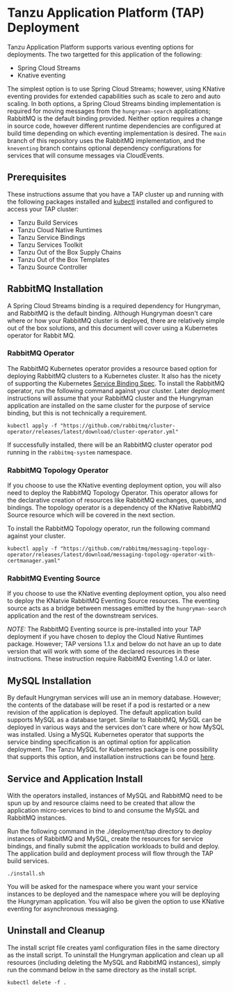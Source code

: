 # Tanzu Application Platform (TAP) Deployment

Tanzu Application Platform supports various eventing options for deployments.  The two targetted for this application of the following:

* Spring Cloud Streams
* Knative eventing

The simplest option is to use Spring Cloud Streams; however, using KNative eventing provides for extended capabilities such as scale to zero and auto scaling.  In both options, a Spring Cloud Streams binding implementation is required for moving messages from the `hungryman-search` applications; RabbitMQ is the default binding provided.  Neither option requires a change in source code, however different runtime dependencies are configured at build time depending on which eventing implementation is desired.  The `main` branch of this repository uses the RabbitMQ implementation, and the `kneventing` branch contains optional dependency configurations for services that will consume messages via CloudEvents.

## Prerequisites

These instructions assume that you have a TAP cluster up and running with the following packages installed and [kubectl](https://kubernetes.io/docs/tasks/tools/) installed and configured to access your TAP cluster:

* Tanzu Build Services
* Tanzu Cloud Native Runtimes
* Tanzu Service Bindings
* Tanzu Services Toolkit
* Tanzu Out of the Box Supply Chains
* Tanzu Out of the Box Templates
* Tanzu Source Controller

## RabbitMQ Installation

A Spring Cloud Streams binding is a required dependency for Hungryman, and RabbitMQ is the default binding.  Although Hungryman doesn't care where or how your RabbitMQ cluster is deployed, there are relatively simple out of the box solutions, and this document will cover using a Kubernetes operator for Rabbit MQ.

### RabbitMQ Operator

The RabbitMQ Kubernetes operator provides a resource based option for deploying RabbitMQ clusters to a Kubernetes cluster.  It also has the nicety of supporting the Kubernetes [Service Binding Spec](https://github.com/servicebinding/spec).  To install the RabbitMQ operator, run the following command against your cluster.  Later deployment instructions will assume that your RabbitMQ cluster and the Hungryman application are installed on the same cluster for the purpose of service binding, but this is not technically a requirement.

```
kubectl apply -f "https://github.com/rabbitmq/cluster-operator/releases/latest/download/cluster-operator.yml"
```

If successfully installed, there will be an RabbitMQ cluster operator pod running in the `rabbitmq-system` namespace.

### RabbitMQ Topology Operator

If you choose to use the KNative eventing deployment option, you will also need to deploy the RabbitMQ Topology Operator.  This operator allows for the declarative creation of resources like RabbitMQ exchanges, queues, and bindings.  The topology operator is a dependency of the KNative RabbitMQ Source resource which will be covered in the next section. 

To install the RabbitMQ Topology operator, run the following command against your cluster. 

```
kubectl apply -f "https://github.com/rabbitmq/messaging-topology-operator/releases/latest/download/messaging-topology-operator-with-certmanager.yaml"
```

### RabbitMQ Eventing Source

If you choose to use the KNative eventing deployment option, you also need to deploy the KNatvie RabbitMQ Eventing Source resources.  The eventing source acts as a bridge between messages emitted by the `hungryman-search` application and the rest of the downstream services.

*NOTE:* The RabbitMQ Eventing source is pre-installed into your TAP deployment if you have chosen to deploy the Cloud Native Runtimes package.  However; TAP versions 1.1.x and below do not have an up to date version that will work with some of the declared resources in these instructions.  These instruction require RabbitMQ Eventing 1.4.0 or later.


## MySQL Installation

By default Hungryman services will use an in memory database.  However; the contents of the database will be reset if a pod is restarted or a new revision of the application is deployed.  The default application build supports MySQL as a database target.  Similar to RabbitMQ, MySQL can be deployed in various ways and the services don't care where or how MySQL was installed.  Using a MySQL Kubernetes operator that supports the service binding specification is an optimal option for application deployment.  The Tanzu MySQL for Kubernetes package is one possibility that supports this option, and installation instructions can be found [here](https://docs.vmware.com/en/VMware-Tanzu-SQL-with-MySQL-for-Kubernetes/1.4/tanzu-mysql-k8s/GUID-install-operator.html).


## Service and Application Install

With the operators installed, instances of MySQL and RabbitMQ need to be spun up by and resource claims need to be created that allow the application micro-services to bind to and consume the MySQL and RabbitMQ instances.

Run the following command in the ./deployment/tap directory to deploy instances of RabbitMQ and MySQL, create the resources for service bindings, and finally submit the application workloads to build and deploy.  The application build and deployment process will flow through the TAP build services.

```
./install.sh
```

You will be asked for the namespace where you want your service instances to be deployed and the namespace where you will be deploying the Hungryman application.  You will also be given the option to use KNative eventing for asynchronous messaging.


## Uninstall and Cleanup

The install script file creates yaml configuration files in the same directory as the install script.  To uninstall the Hungryman application and clean up all resources (including deleting the MySQL and RabbitMQ instances), simply run the command below in the same directory as the install script.

```
kubectl delete -f .
```
 